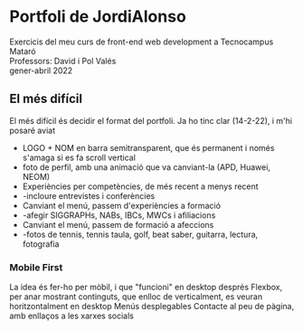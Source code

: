 # Portfoli de JordiAlonso
Exercicis del meu curs de front-end web development a Tecnocampus Mataró<br/>
Professors: David i Pol Valés<br/>
gener-abril 2022<br/>

## El més difícil
El més difícil és decidir el format del portfoli. Ja ho tinc clar (14-2-22), i m'hi posaré aviat<br/>

<ul>
  <li>LOGO + NOM en barra semitransparent, que és permanent i només s'amaga si es fa scroll vertical</li>
<li>foto de perfil, amb una animació que va canviant-la (APD, Huawei, NEOM)</li>
<li>
Experiències per competències, de més recent a menys recent</li>
<li>
-incloure entrevistes i conferències</li>
<li>
Canviant el menú, passem d'experiències a formació</li>
<li>
-afegir SIGGRAPHs, NABs, IBCs, MWCs i afiliacions
</li>
<li>Canviant el menú, passem de formació a afeccions
</li>
<li>-fotos de tennis, tennis taula, golf, beat saber, guitarra, lectura, fotografia
  </ul>

### Mobile First
La idea és fer-ho per mòbil, i que "funcioni" en desktop després
Flexbox, per anar mostrant continguts, que enlloc de verticalment, es veuran horitzontalment en desktop
Menús desplegables
Contacte al peu de pàgina, amb enllaços a les xarxes socials
